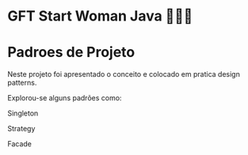 # GFT Start Woman Java 👩🏻‍💻

# Padroes de Projeto
Neste projeto foi apresentado o conceito e colocado em pratica design patterns.
<p>Explorou-se alguns padrões como:
<p>Singleton</p>
<p>Strategy</p>
<p>Facade</p>
